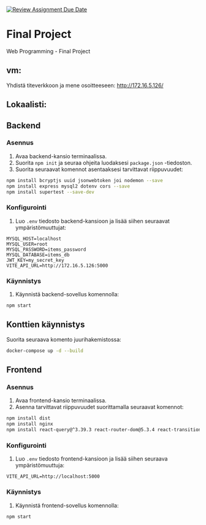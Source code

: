 [![Review Assignment Due Date](https://classroom.github.com/assets/deadline-readme-button-24ddc0f5d75046c5622901739e7c5dd533143b0c8e959d652212380cedb1ea36.svg)](https://classroom.github.com/a/qCtVf2Dd)
# Final Project
Web Programming - Final Project

## vm:
Yhdistä titeverkkoon ja mene osoitteeseen:
http://172.16.5.126/

## Lokaalisti:
## Backend

### Asennus

1. Avaa backend-kansio terminaalissa.
2. Suorita `npm init` ja seuraa ohjeita luodaksesi `package.json` -tiedoston.
3. Suorita seuraavat komennot asentaaksesi tarvittavat riippuvuudet:

```bash
npm install bcryptjs uuid jsonwebtoken joi nodemon --save
npm install express mysql2 dotenv cors --save
npm install supertest --save-dev
```

### Konfigurointi

1. Luo `.env` tiedosto backend-kansioon ja lisää siihen seuraavat ympäristömuuttujat:

```
MYSQL_HOST=localhost
MYSQL_USER=root
MYSQL_PASSWORD=items_password
MYSQL_DATABASE=items_db
JWT_KEY=my_secret_key
VITE_API_URL=http://172.16.5.126:5000
```

### Käynnistys

1. Käynnistä backend-sovellus komennolla:

```bash
npm start
```

## Konttien käynnistys

Suorita seuraava komento juurihakemistossa:

```bash
docker-compose up -d --build
```

## Frontend

### Asennus

1. Avaa frontend-kansio terminaalissa.
2. Asenna tarvittavat riippuvuudet suorittamalla seuraavat komennot:

```bash
npm install dist
npm install nginx
npm install react-query@^3.39.3 react-router-dom@5.3.4 react-transition-group@^4.4.5 --save
```

### Konfigurointi

1. Luo `.env` tiedosto frontend-kansioon ja lisää siihen seuraava ympäristömuuttuja:

```
VITE_API_URL=http://localhost:5000
```

### Käynnistys

1. Käynnistä frontend-sovellus komennolla:

```bash
npm start
```

